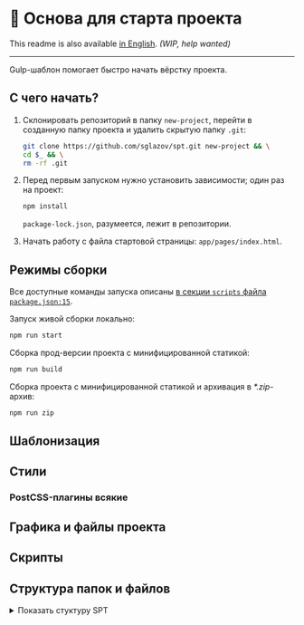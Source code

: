 # 🚀 Основа для старта проекта
This readme is also available [in English](./README.md). _(WIP, help wanted)_

----

Gulp-шаблон помогает быстро начать вёрстку проекта.

## С чего начать?
1. Склонировать репозиторий в папку `new-project`, перейти в созданную папку проекта и удалить скрытую папку `.git`:
   ```bash
   git clone https://github.com/sglazov/spt.git new-project && \
   cd $_ && \
   rm -rf .git
   ```

1. Перед первым запуском нужно установить зависимости; один раз на проект:
   ```bash
   npm install
   ```
   `package-lock.json`, разумеется, лежит в репозитории.

1. Начать работу с файла стартовой страницы: `app/pages/index.html`.


## Режимы сборки

Все доступные команды запуска описаны [в секции `scripts` файла `package.json:15`](./package.json:15).

Запуск живой сборки локально:
```bash
npm run start
```

Сборка прод-версии проекта с минифицированной статикой:
```bash
npm run build
```

Сборка проекта с минифицированной статикой и архивация в _*.zip_-архив:
```bash
npm run zip
```

## Шаблонизация


## Стили

### PostCSS-плагины всякие


## Графика и файлы проекта


## Скрипты


## Структура папок и файлов
<details>
  <summary>Показать стуктуру SPT</summary>

```bash
├── app # корень проекта
│   ├── pages   # страницы
│   │   ├── index.html # стартовая страница
│   └── src # исходники
│       ├── components  # компоненты
│       │   ├── footer  # подвал
│       │   ├── header  # шапка
│       │   └── menu    # меню
│       ├── fonts/   # шрифты
│       ├── images/  # изображение
│       │   ├── favicons # фавиконки
│       │   ├── svg # svg для инлайна
│       │   └── svg-symbols # генерация svg-символов
│       ├── layouts # лэайтуы и составные части
│       │   ├── default.html    # базовый лэйаут
│       │   ├── head
│       │   │   ├── head.html
│       │   │   └── parts
│       │   │       ├── favicons.html
│       │   │       ├── og-tags.html
│       │   │       └── seo-tags.html
│       │   ├── parts
│       │   │   ├── globals.html
│       │   │   └── svg-symbols.html
│       │   └── utils
│       ├── php
│       │   └── main.php
│       ├── resources
│       │   ├── .htaccess
│       │   ├── browserconfig.xml
│       │   ├── humans.txt
│       │   ├── json
│       │   ├── robots.txt
│       │   ├── site.webmanifest
│       │   └── video
│       ├── scripts
│       │   ├── app.js
│       │   ├── libs
│       │   ├── modules
│       │   └── utils
│       ├── styles
│       │   ├── _diagnostics-and-debug
│       │   ├── app.scss
│       │   ├── components
│       │   ├── helpers
│       │   ├── layout
│       │   ├── variables
│       │   └── vendor
│       └── templates/
│           ├── data.html
│           └── svg/
├── gulpfile.js
│   ├── config.js
│   ├── index.js
│   ├── tasks/
│   └── utils/
├── component.js
├── webpack.config.js
├── package.json
├── rsync-excludes.txt
├── CHANGELOG.md
└── README.md
```
</details>
